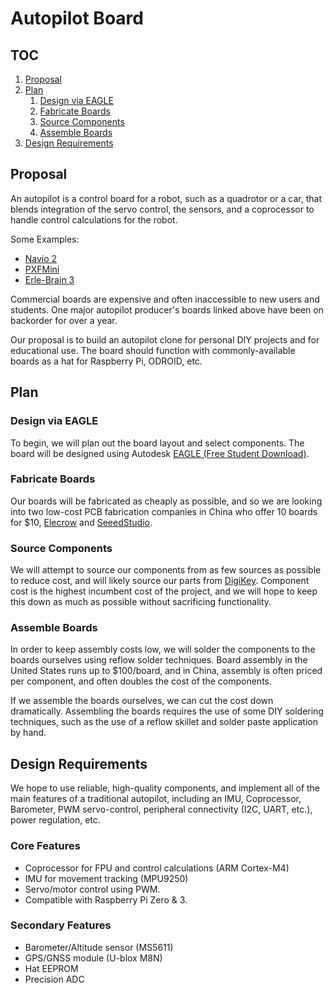 # Autopilot Board

## TOC
1. [Proposal](#proposal)
1. [Plan](#plan)
    1. [Design via EAGLE](#design-via-eagle)
    2. [Fabricate Boards](#fabricate-boards)
    3. [Source Components](#source-components)
    4. [Assemble Boards](#assemble-boards)
2. [Design Requirements](#design-requirements)

## Proposal

An autopilot is a control board for a robot, such as a quadrotor or a car, that
blends integration of the servo control, the sensors, and a coprocessor to
handle control calculations for the robot.

Some Examples:
- [Navio 2](https://emlid.com/navio/)
- [PXFMini](https://erlerobotics.com/blog/product/pxfmini/)
- [Erle-Brain 3](https://erlerobotics.com/blog/product/erle-brain-3/)

Commercial boards are expensive and often inaccessible to new users and students. One major autopilot producer's boards linked above have been on backorder for over a year.

Our proposal is to build an autopilot clone for personal DIY projects and for educational use. The board should function with commonly-available boards as a hat for Raspberry Pi, ODROID, etc.

## Plan

### Design via EAGLE

To begin, we will plan out the board layout and select components. The board will be designed using Autodesk [EAGLE (Free Student Download)](http://www.autodesk.com/education/free-software/eagle).

### Fabricate Boards

Our boards will be fabricated as cheaply as possible, and so we are looking into two low-cost PCB fabrication companies in China who offer 10 boards for $10, [Elecrow](https://www.elecrow.com/services/pcb-prototyping/10pcs-2-layer-pcb.html) and [SeeedStudio](https://www.seeedstudio.com/fusion_pcb.html).

### Source Components

We will attempt to source our components from as few sources as possible to reduce cost, and will likely source our parts from [DigiKey](http://www.digikey.com). Component cost is the highest incumbent cost of the project, and we will hope to keep this down as much as possible without sacrificing functionality.

### Assemble Boards

In order to keep assembly costs low, we will solder the components to the boards ourselves using reflow solder techniques. Board assembly in the United States runs up to $100/board, and in China, assembly is often priced per component, and often doubles the cost of the components.

If we assemble the boards ourselves, we can cut the cost down dramatically. Assembling the boards requires the use of some DIY soldering techniques, such as the use of a reflow skillet and solder paste application by hand.

## Design Requirements

We hope to use reliable, high-quality components, and implement all of the main features of a traditional autopilot, including an IMU, Coprocessor, Barometer, PWM servo-control, peripheral connectivity (I2C, UART, etc.), power regulation, etc.

### Core Features

- Coprocessor for FPU and control calculations (ARM Cortex-M4)
- IMU for movement tracking (MPU9250)
- Servo/motor control using PWM.
- Compatible with Raspberry Pi Zero & 3.

### Secondary Features

- Barometer/Altitude sensor (MS5611)
- GPS/GNSS module (U-blox M8N)
- Hat EEPROM
- Precision ADC
